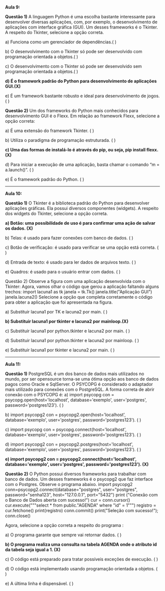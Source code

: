 **Aula 9:**

**Questão 1)**
A linguagem Python é uma escolha bastante interessante para desenvolver diversas aplicações, com, por exemplo, o desenvolvimento de aplicações com interface gráfica (GUI). Um desses frameworks é o Tkinter. A respeito do Tkinter, selecione a opção correta.

a) Funciona como um gerenciador de dependências.( )

b) O desenvolvimento com o Tkinter só pode ser desenvolvido com programação orientada a objetos.( )

c) O desenvolvimento com o Tkinter só pode ser desenvolvido sem programação orientada a objetos.( )

**d) É o framework padrão do Python para desenvolvimento de aplicações GUI.(X)**

e) É um framework bastante robusto e ideal para desenvolvimento de jogos.( )

**Questão 2)**
Um dos frameworks do Python mais conhecidos para desenvolvimento GUI é o Flexx. Em relação ao framework Flexx, selecione a opção correta:

a) É uma extensão do framework Tkinter. ( )

b) Utiliza o paradigma de programação estruturada. ( )

**c) Uma das formas de instalá-lo é através do pip, ou seja, pip install flexx.(X)**

d) Para iniciar a execução de uma aplicação, basta chamar o comando “m = a.launch()”. ( )

e) É o framework padrão do Python. ( )

--------------------------------------------------------------------------------------------------------------------------------------------------------------------------------------------------------------------------------------------------
**Aula 10:**

**Questão 1)**
O Tkinter é a biblioteca padrão do Python para desenvolver aplicações gráficas. Ela possui diversos componentes (widgets). A respeito dos widgets do Tkinter,  selecione a opção correta.

**a) Botão: uma possibilidade de uso é para confirmar uma ação de salvar os dados. (X)**

b) Telas: é usado para fazer conexões com banco de dados. ( )

c) Botão de verificação: é usado para verificar se uma opção está correta. ( )

d) Entrada de texto: é usado para ler dados de arquivos texto. ( )

e) Quadros: é usado para o usuário entrar com dados. ( )

Questão 2) 
Observe a figura com uma aplicação desenvolvida com o Tkinter:
Agora, vamos olhar o código que gerou a aplicação faltando alguns trechos:
import lacuna1 as tk
janela = tk.Tk()
janela.title("Aplicação GUI")
janela.lacuna2()
Selecione a opção que completa corretamente o código para obter a aplicação que foi apresentada na figura.

a) Substituir lacuna1 por TK e lacuna2 por main. ( )

**b) Substituir lacuna1 por tkinter e lacuna2 por mainloop.(X)**

c) Substituir lacuna1 por python.tkinter e lacuna2 por main. ( )

d) Substituir lacuna1 por python.tkinter e lacuna2 por mainloop. ( )

e) Substituir lacuna1 por tkinter e lacuna2 por main. ( )

--------------------------------------------------------------------------------------------------------------------------------------------------------------------------------------------------------------------------------------------------
**Aula 11:**

**Questão 1)** 
PostgreSQL é um dos banco de dados mais utilizados no mundo, por ser opensource
torna-se uma ótima opção aos banco de dados pagos como Oracle e SqlServer. O PSYCOPG é
considerado o adaptador mais utilizado para conexões com o PostgreSQL. A forma correta de abrir
conexão com o PSYCOPG é:
a) import psycopg con = psycopg.open(host='localhost', database='exemplo', user='postgres', password='postgres123'). ( )

b) import psycopg2 con = psycopg2.open(host='localhost', database='exemplo', user='postgres', password='postgres123'). ( )

c) import psycopg con = psycopg.connect(host='localhost', database='exemplo', user='postgres', password='postgres123'). ( )

d) import psycopg2 con = psycopg2.postgres(host='localhost', database='exemplo', user='postgres', password='postgres123'). ( )

**e) import psycopg2 con = psycopg2.connect(host='localhost', database='exemplo', user='postgres', password='postgres123'). (X)**

**Questão 2)**
O Python possui diversos frameworks para trabalhar com banco de dados. Um desses frameworks é o psycopg2 que faz interface com o Postgres. Observe o programa abaixo. 
import psycopg2
conn=psycopg2.connect(database="postgres", user="postgres", password="senha123", host="127.0.0.1",
port="5432")
print ("Conexão com o Banco de Dados aberta com sucesso!")
cur = conn.cursor()
cur.execute("""select * from public."AGENDA" where "id" = 1""")
registro = cur.fetchone()
print(registro)
conn.commit()
print("Seleção com sucesso!");
conn.close()

Agora, selecione a opção correta a respeito do programa :

a) O programa garante que sempre vai retornar dados. ( )

**b) O programa realiza uma consulta na tabela AGENDA onde o atributo id da tabela seja igual a 1. (X)**

c) O código está preparado para tratar possíveis exceções de execução. ( )

d) O código está implementado usando programação orientada a objetos. ( )

e) A última linha é dispensável. ( )

